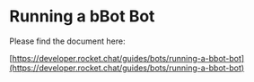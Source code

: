 # Running a bBot Bot

Please find the document here: 

[https://developer.rocket.chat/guides/bots/running-a-bbot-bot](https://developer.rocket.chat/guides/bots/running-a-bbot-bot)


